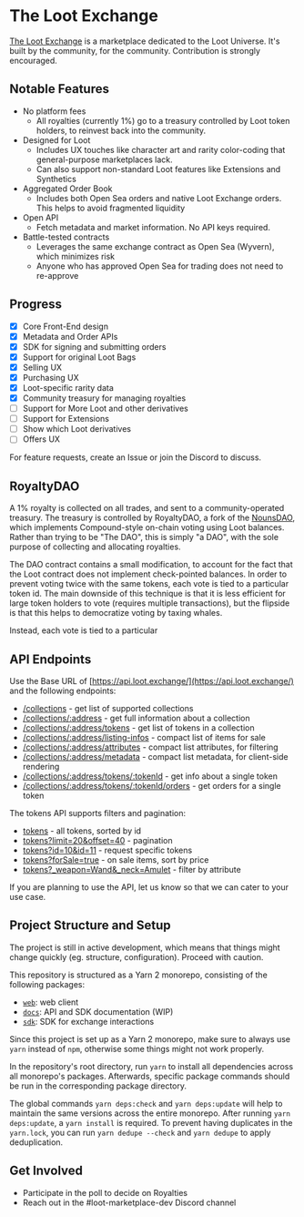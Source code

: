 # The Loot Exchange

[The Loot Exchange](https://loot.exchange) is a marketplace dedicated to the Loot Universe. It's built by the community, for the community. Contribution is strongly encouraged. 

## Notable Features

- No platform fees 
  - All royalties (currently 1%) go to a treasury controlled by Loot token holders, to reinvest back into the community.
- Designed for Loot 
  - Includes UX touches like character art and rarity color-coding that general-purpose marketplaces lack. 
  - Can also support non-standard Loot features like Extensions and Synthetics
- Aggregated Order Book
  - Includes both Open Sea orders and native Loot Exchange orders. This helps to avoid fragmented liquidity
- Open API
  - Fetch metadata and market information. No API keys required.
- Battle-tested contracts
  - Leverages the same exchange contract as Open Sea (Wyvern), which minimizes risk
  - Anyone who has approved Open Sea for trading does not need to re-approve

## Progress

- [x] Core Front-End design
- [x] Metadata and Order APIs
- [x] SDK for signing and submitting orders
- [x] Support for original Loot Bags
- [x] Selling UX
- [x] Purchasing UX
- [x] Loot-specific rarity data
- [x] Community treasury for managing royalties
- [ ] Support for More Loot and other derivatives
- [ ] Support for Extensions
- [ ] Show which Loot derivatives
- [ ] Offers UX

For feature requests, create an Issue or join the Discord to discuss.

## RoyaltyDAO

A 1% royalty is collected on all trades, and sent to a community-operated treasury. The treasury is controlled by RoyaltyDAO, a fork of the [NounsDAO](https://github.com/nounsDAO/nouns-monorepo/tree/master/packages/nouns-contracts/contracts/governance), which implements Compound-style on-chain voting using Loot balances. Rather than trying to be "The DAO", this is simply "a DAO", with the sole purpose of collecting and allocating royalties. 

The DAO contract contains a small modification, to account for the fact that the Loot contract does not implement check-pointed balances. In order to prevent voting twice with the same tokens, each vote is tied to a particular token id. The main downside of this technique is that it is less efficient for large token holders to vote (requires multiple transactions), but the flipside is that this helps to democratize voting by taxing whales.


Instead, each vote is tied to a particular


## API Endpoints

Use the Base URL of [https://api.loot.exchange/](https://api.loot.exchange/) and the following endpoints:

- [/collections](https://api.loot.exchange/collections) - get list of supported collections
- [/collections/:address](https://api.loot.exchange/collections/0xff9c1b15b16263c61d017ee9f65c50e4ae0113d7) - get full information about a collection
- [/collections/:address/tokens](https://api.loot.exchange/collections/0xff9c1b15b16263c61d017ee9f65c50e4ae0113d7/tokens) - get list of tokens in a collection
- [/collections/:address/listing-infos](https://api.loot.exchange/collections/0xff9c1b15b16263c61d017ee9f65c50e4ae0113d7/listing-infos) - compact list of items for sale
- [/collections/:address/attributes](https://api.loot.exchange/collections/0xff9c1b15b16263c61d017ee9f65c50e4ae0113d7/attributes) - compact list attributes, for filtering
- [/collections/:address/metadata](https://api.loot.exchange/collections/0xff9c1b15b16263c61d017ee9f65c50e4ae0113d7/metadata) - compact list metadata, for client-side rendering
- [/collections/:address/tokens/:tokenId](https://api.loot.exchange/collections/0xff9c1b15b16263c61d017ee9f65c50e4ae0113d7/tokens/3) - get info about a single token
- [/collections/:address/tokens/:tokenId/orders](https://api.loot.exchange/collections/0xff9c1b15b16263c61d017ee9f65c50e4ae0113d7/tokens/3/orders) - get orders for a single token

The tokens API supports filters and pagination:

- [tokens](https://api.loot.exchange/collections/0xff9c1b15b16263c61d017ee9f65c50e4ae0113d7/tokens) - all tokens, sorted by id
- [tokens?limit=20&offset=40](https://api.loot.exchange/collections/0xff9c1b15b16263c61d017ee9f65c50e4ae0113d7/tokens?limit=20&offset=4) - pagination
- [tokens?id=10&id=11](https://api.loot.exchange/collections/0xff9c1b15b16263c61d017ee9f65c50e4ae0113d7/tokens?id=1&id=2) - request specific tokens
- [tokens?forSale=true](https://api.loot.exchange/collections/0xff9c1b15b16263c61d017ee9f65c50e4ae0113d7/tokens?forSale=true) - on sale items, sort by price
- [tokens?_weapon=Wand&_neck=Amulet](https://api.loot.exchange/collections/0xff9c1b15b16263c61d017ee9f65c50e4ae0113d7/tokens?_weapon=Wand&_neck=Amulet) - filter by attribute

If you are planning to use the API, let us know so that we can cater to your use case.

## Project Structure and Setup

The project is still in active development, which means that things might change quickly (eg. structure, configuration). Proceed with caution.

This repository is structured as a Yarn 2 monorepo, consisting of the following packages:

- [`web`](./apps/web): web client
- [`docs`](./apps/docs): API and SDK documentation (WIP)
- [`sdk`](./packages/sdk): SDK for exchange interactions

Since this project is set up as a Yarn 2 monorepo, make sure to always use `yarn` instead of `npm`, otherwise some things might not work properly.

In the repository's root directory, run `yarn` to install all dependencies across all monorepo's packages. Afterwards, specific package commands should be run in the corresponding package directory.

The global commands `yarn deps:check` and `yarn deps:update` will help to maintain the same versions across the entire monorepo. After running `yarn deps:update`, a `yarn install` is required. To prevent having duplicates in the `yarn.lock`, you can run `yarn dedupe --check` and `yarn dedupe` to apply deduplication.

## Get Involved

- Participate in the poll to decide on Royalties
- Reach out in the #loot-marketplace-dev Discord channel
